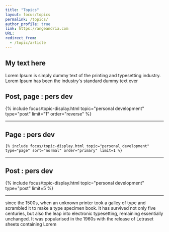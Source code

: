 ```yaml
---
title: "Topics"
layout: focus/topics
permalink: /topics/
author_profile: true
link: https://angeandria.com
URL:
redirect_from:
  - /topic/article
---
```


## My text here
Lorem Ipsum is simply dummy text of the printing and typesetting industry. Lorem Ipsum has been the industry's standard dummy text ever


<div class="custom-taxonomy">
    <h2>Post, page : pers dev</h2>    
    {% include focus/topic-display.html topic="personal development" type="post" limit="1" order="reverse" %}
</div>

---

<div class="custom-taxonomy">
    <h2>Page : pers dev</h2>    
               
    {% include focus/topic-display.html topic="personal development" type="page" sort="normal" order="primary" limit=1 %}
</div>

---

<div class="custom-taxonomy">
    <h2>Post : pers dev</h2>   
    {% include focus/topic-display.html topic="personal development" type="post" limit=5 %}
</div>

---
      
since the 1500s, when an unknown printer took a galley of type and
scrambled it to make a type specimen book. It has survived not only five centuries, but also the leap into electronic typesetting, remaining essentially unchanged. It was popularised in the 1960s with the release of Letraset sheets containing Lorem 